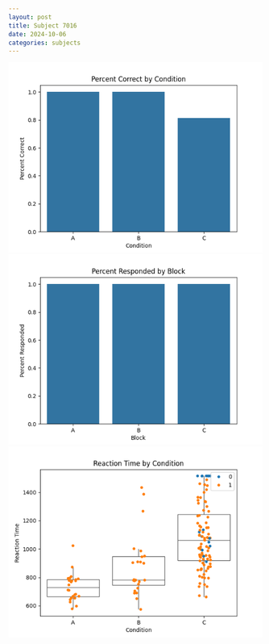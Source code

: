 ```yaml
---
layout: post
title: Subject 7016
date: 2024-10-06
categories: subjects
---
```


![](data/7016/run-5/7016_ATS_percent_correct.png)
![](data/7016/run-5/7016_ATS_percent_responded.png)
![](data/7016/run-5/7016_ATS_rt.png)
